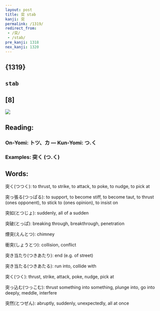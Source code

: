 ```yaml
---
layout: post
title: 突 stab
kanji: 突
permalink: /1319/
redirect_from:
 - /突/
 - /stab/
pre_kanji: 1318
nex_kanji: 1320
---
```


## {1319}

## `stab`

## [8]

<div class="stroke"><img src="E7AA81.png" /></div>

## Reading:

### On-Yomi: トツ、カ &mdash; Kun-Yomi: つ.く

### Examples: 突く (つ.く)

## Words:

突く(つつく): to thrust, to strike, to attack, to poke, to nudge, to pick at

突っ張る(つっぱる): to support, to become stiff, to become taut, to thrust (ones opponent), to stick to (ones opinion), to insist on

突如(とつじょ): suddenly, all of a sudden

突破(とっぱ): breaking through, breakthrough, penetration

煙突(えんとつ): chimney

衝突(しょうとつ): collision, conflict

突き当たり(つきあたり): end (e.g. of street)

突き当たる(つきあたる): run into, collide with

突く(つく): thrust, strike, attack, poke, nudge, pick at

突っ込む(つっこむ): thrust something into something, plunge into, go into deeply, meddle, interfere

突然(とつぜん): abruptly, suddenly, unexpectedly, all at once
